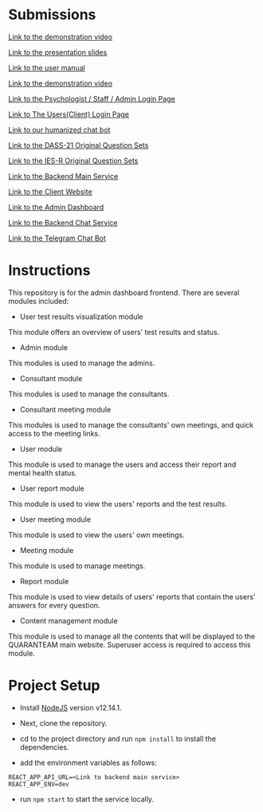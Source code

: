 # Submissions

[Link to the demonstration video](https://www.youtube.com/watch?v=gR71QjbmJvo)

[Link to the presentation slides](https://docs.google.com/presentation/d/1YxOG8uyPY6fy_Q7czGD5bJGpYhFRngDTRjdESdkzCLI/edit?usp=sharing)

[Link to the user manual](https://docs.google.com/document/d/1yM8Fy_c3kIlEPvMYso4nH1ZZVMo2aN-5uhWAhb0Vegk/edit?usp=sharing)

[Link to the demonstration video](https://quaranteams-admin.herokuapp.com/#/login)

[Link to the Psychologist / Staff / Admin Login Page](https://quaranteams-admin.herokuapp.com/#/login)

[Link to The Users(Client) Login Page](https://quaranteams-main.herokuapp.com/login) 

[Link to our humanized chat bot](https://t.me/Quaranteams_bot)

[Link to the DASS-21 Original Question Sets](https://journals.plos.org/plosone/article/file?type=supplementary&id=info:doi/10.1371/journal.pone.0219193.s004#:~:text=The%20Depression%2C%20Anxiety%20and%20Stress,into%20subscales%20with%20similar%20content.)

[Link to the IES-R Original Question Sets](https://www.aerztenetz-grafschaft.de/download/IES-R-englisch-5-stufig.pdf)

[Link to the Backend Main Service](https://github.com/cosmos-ummc/comet)

[Link to the Client Website](https://github.com/cosmos-ummc/mayall)

[Link to the Admin Dashboard](https://github.com/cosmos-ummc/butterfly)

[Link to the Backend Chat Service](https://github.com/cosmos-ummc/needle)

[Link to the Telegram Chat Bot](https://github.com/cosmos-ummc/Willman)

# Instructions

This repository is for the admin dashboard frontend. There are several modules included:

- User test results visualization module 

This module offers an overview of users' test results and status.

- Admin module

This modules is used to manage the admins.

- Consultant module

This modules is used to manage the consultants.

- Consultant meeting module

This modules is used to manage the consultants' own meetings, and quick access to the meeting links.

- User module

This module is used to manage the users and access their report and mental health status.

- User report module

This module is used to view the users' reports and the test results.

- User meeting module

This module is used to view the users' own meetings.

- Meeting module

This module is used to manage meetings.

- Report module

This module is used to view details of users' reports that contain the users' answers for every question.

- Content management module

This module is used to manage all the contents that will be displayed to the QUARANTEAM main website. Superuser access is required to access this module.

# Project Setup

- Install [NodeJS](https://nodejs.org/en/) version v12.14.1. 

- Next, clone the repository.

- cd to the project directory and run `npm install` to install the dependencies.

- add the environment variables as follows:

```
REACT_APP_API_URL=<Link to backend main service>
REACT_APP_ENV=dev
```

- run `npm start` to start the service locally.

